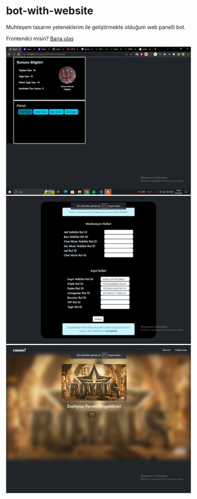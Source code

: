 # bot-with-website
Muhteşem tasarım yeteneklerim ile geliştirmekte olduğum web panelli bot.

Frontendci misin? [Bana ulaş](https://discord.com/users/587564522009788426)

<img src="https://github.com/cranedevs/bot-with-website/blob/main/src/Ekran%20G%C3%B6r%C3%BCnt%C3%BCs%C3%BC%20(25).png" />

<img src="https://github.com/cranedevs/bot-with-website/blob/main/src/Ekran%20G%C3%B6r%C3%BCnt%C3%BCs%C3%BC%20(28).png" />

<img src="https://github.com/cranedevs/bot-with-website/blob/main/src/Ekran%20G%C3%B6r%C3%BCnt%C3%BCs%C3%BC%20(29).png" />

